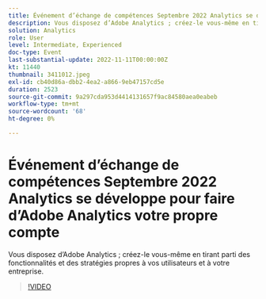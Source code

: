 ```yaml
---
title: Événement d’échange de compétences Septembre 2022 Analytics se développe pour faire d’Adobe Analytics votre propre compte
description: Vous disposez d’Adobe Analytics ; créez-le vous-même en tirant parti des fonctionnalités et des stratégies propres à vos utilisateurs et à votre entreprise.
solution: Analytics
role: User
level: Intermediate, Experienced
doc-type: Event
last-substantial-update: 2022-11-11T00:00:00Z
kt: 11440
thumbnail: 3411012.jpeg
exl-id: cb40d86a-dbb2-4ea2-a866-9eb47157cd5e
duration: 2523
source-git-commit: 9a297cda953d4414131657f9ac84580aea0eabeb
workflow-type: tm+mt
source-wordcount: '68'
ht-degree: 0%

---
```


# Événement d’échange de compétences Septembre 2022 Analytics se développe pour faire d’Adobe Analytics votre propre compte

Vous disposez d’Adobe Analytics ; créez-le vous-même en tirant parti des fonctionnalités et des stratégies propres à vos utilisateurs et à votre entreprise.

>[!VIDEO](https://video.tv.adobe.com/v/3411012/?quality=12&learn=on)
